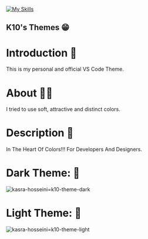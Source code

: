 [![My Skills](https://skillicons.dev/icons?i=vscode)](https://skillicons.dev)
## K10's Themes 😁

# Introduction 🥇
This is my personal and official VS Code Theme.

# About 🧑‍💻
I tried to use soft, attractive and distinct colors.

# Description 📖
In The Heart Of Colors!!! For Developers And Designers.
 
# Dark Theme: 📸
![kasra-hosseini=k10-theme-dark](https://github.com/user-attachments/assets/120d079b-8b7c-4e8c-96b0-41087ecc4564)

# Light Theme: 📸
![kasra-hosseini=k10-theme-light](https://github.com/user-attachments/assets/ea751a1e-1c25-425a-9750-8614bd5aac3f)
